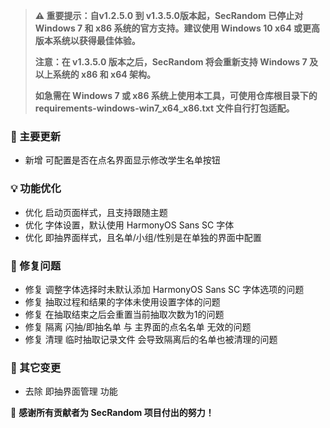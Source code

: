 > **⚠️ 重要提示：自v1.2.5.0 到 v1.3.5.0版本起，SecRandom 已停止对 Windows 7 和 x86 系统的官方支持。建议使用 Windows 10 x64 或更高版本系统以获得最佳体验。**
> 
> **注意：在 v1.3.5.0 版本之后，SecRandom 将会重新支持 Windows 7 及以上系统的 x86 和 x64 架构。**
> 
> **如急需在 Windows 7 或 x86 系统上使用本工具，可使用仓库根目录下的 requirements-windows-win7_x64_x86.txt 文件自行打包适配。**

### 🚀 主要更新

- 新增 可配置是否在点名界面显示修改学生名单按钮

### 💡 功能优化

- 优化 启动页面样式，且支持跟随主题
- 优化 字体设置，默认使用 HarmonyOS Sans SC 字体
- 优化 即抽界面样式，且名单/小组/性别是在单独的界面中配置

### 🐛 修复问题

- 修复 调整字体选择时未默认添加 HarmonyOS Sans SC 字体选项的问题
- 修复 抽取过程和结果的字体未使用设置字体的问题
- 修复 在抽取结束之后会重置当前抽取次数为1的问题
- 修复 隔离 闪抽/即抽名单 与 主界面的点名名单 无效的问题
- 修复 清理 临时抽取记录文件 会导致隔离后的名单也被清理的问题

### 🔧 其它变更

- 去除 即抽界面管理 功能

💝 **感谢所有贡献者为 SecRandom 项目付出的努力！**